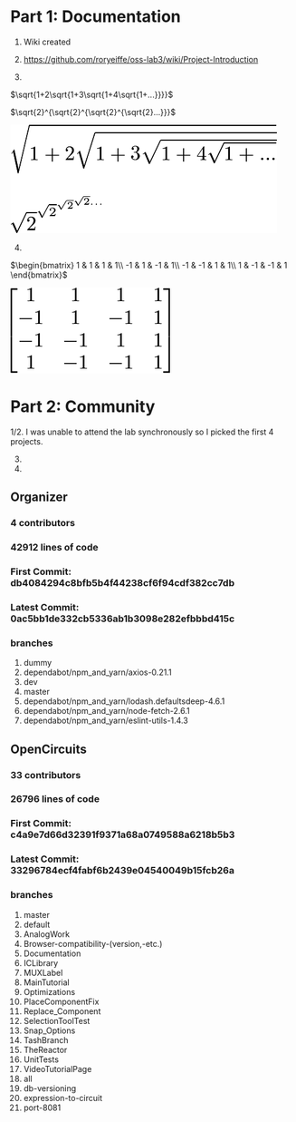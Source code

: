 # Part 1: Documentation

1. Wiki created

2. https://github.com/roryeiffe/oss-lab3/wiki/Project-Introduction

3. 

$\sqrt{1+2\sqrt{1+3\sqrt{1+4\sqrt{1+...}}}}$

$\sqrt{2}^{\sqrt{2}^{\sqrt{2}^{\sqrt{2}...}}}$

![formulae](latex_3.png)

4. 

$\begin{bmatrix}
1 & 1 & 1 & 1\\
-1 & 1 & -1 & 1\\
-1 & -1 & 1 & 1\\
1 & -1 & -1 & 1
\end{bmatrix}$

![matrix](hadamard.png)

# Part 2: Community

1/2. I was unable to attend the lab synchronously so I picked the first 4 projects. 

3. 

4. 

## Organizer

### 4 contributors
### 42912 lines of code
### First Commit: db4084294c8bfb5b4f44238cf6f94cdf382cc7db
### Latest Commit: 0ac5bb1de332cb5336ab1b3098e282efbbbd415c
### branches
1. dummy
2. dependabot/npm_and_yarn/axios-0.21.1
3.  dev
4.  master
5.  dependabot/npm_and_yarn/lodash.defaultsdeep-4.6.1
6.  dependabot/npm_and_yarn/node-fetch-2.6.1
7.  dependabot/npm_and_yarn/eslint-utils-1.4.3

## OpenCircuits

### 33 contributors
### 26796 lines of code
### First Commit: c4a9e7d66d32391f9371a68a0749588a6218b5b3
### Latest Commit: 33296784ecf4fabf6b2439e04540049b15fcb26a
### branches
1. master
2. default
3. AnalogWork
4. Browser-compatibility-(version,-etc.)
5. Documentation
6. ICLibrary
7. MUXLabel
8. MainTutorial
9. Optimizations
10. PlaceComponentFix
11. Replace_Component
12. SelectionToolTest
13. Snap_Options
14. TashBranch
15. TheReactor
16. UnitTests
17. VideoTutorialPage
18. all
19. db-versioning
20. expression-to-circuit
21. port-8081




